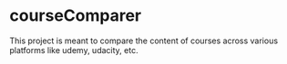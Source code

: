# courseComparer

This project is meant to compare the content of courses across various platforms like udemy, udacity, etc.
